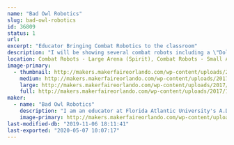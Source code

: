 ```yaml
---
name: "Bad Owl Robotics"
slug: bad-owl-robotics
id: 36809
status: 1
url: 
excerpt: "Educator Bringing Combat Robotics to the classroom"
description: "I will be showing several combat robots including a \"Dollar Tree\" Foam board robot that is being tested for use in the classroom."
location: Combat Robots - Large Arena (Spirit), Combat Robots - Small Arena (Spirit)
image-primary:
  - thumbnail: http://makers.makerfaireorlando.com/wp-content/uploads/2017/10/Paper-Owl-150x150.jpg
    medium: http://makers.makerfaireorlando.com/wp-content/uploads/2017/10/Paper-Owl-300x258.jpg
    large: http://makers.makerfaireorlando.com/wp-content/uploads/2017/10/Paper-Owl-1024x880.jpg
    full: http://makers.makerfaireorlando.com/wp-content/uploads/2017/10/Paper-Owl.jpg
maker:
  - name: "Bad Owl Robotics"
    description: "I am an educator at Florida Atlantic University's A.D. Henderson School working to bring low-cost combat robotics to the 6-12 grade levels in public school.  My daughters are makers and will be campaigning their own robot. "
    image-primary: http://makers.makerfaireorlando.com/wp-content/uploads/2017/10/geek_head.png
last-modified-db: "2019-11-06 18:11:41"
last-exported: "2020-05-07 10:07:17"
---
```

